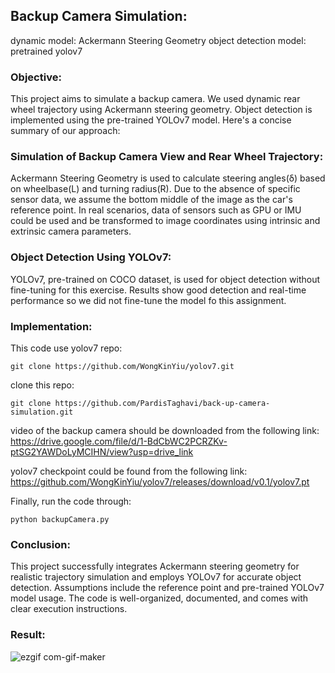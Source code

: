 ## Backup Camera Simulation:
dynamic model: Ackermann Steering Geometry
object detection model: pretrained yolov7

### Objective:
This project aims to simulate a backup camera. We used dynamic rear wheel trajectory using Ackermann steering geometry. Object detection is implemented using the pre-trained YOLOv7 model. Here's a concise summary of our approach:

### Simulation of Backup Camera View and Rear Wheel Trajectory:

Ackermann Steering Geometry is used to calculate steering angles(δ) based on wheelbase(L) and turning radius(R). Due to the absence of specific sensor data, we assume the bottom middle of the image as the car's reference point. In real scenarios, data of sensors such as GPU or IMU could be used and be transformed to image coordinates using intrinsic and extrinsic camera parameters.

### Object Detection Using YOLOv7:

YOLOv7, pre-trained on COCO dataset, is used for object detection without fine-tuning for this exercise. Results show good detection and real-time performance so we did not fine-tune the model fo this assignment.


### Implementation:


This code use yolov7 repo:

```git clone https://github.com/WongKinYiu/yolov7.git```

clone this repo:

```git clone https://github.com/PardisTaghavi/back-up-camera-simulation.git```

video of the backup camera should be downloaded from the following link:
https://drive.google.com/file/d/1-BdCbWC2PCRZKv-ptSG2YAWDoLyMCIHN/view?usp=drive_link

yolov7 checkpoint could be found from the following link: 
https://github.com/WongKinYiu/yolov7/releases/download/v0.1/yolov7.pt

Finally, run the code through:

```python backupCamera.py ```

### Conclusion:
This project successfully integrates Ackermann steering geometry for realistic trajectory simulation and employs YOLOv7 for accurate object detection. Assumptions include the reference point and pre-trained YOLOv7 model usage. The code is well-organized, documented, and comes with clear execution instructions.

### Result:
![ezgif com-gif-maker](https://github.com/PardisTaghavi/back-up-camera-simulation/blob/main/results/result.gif)
